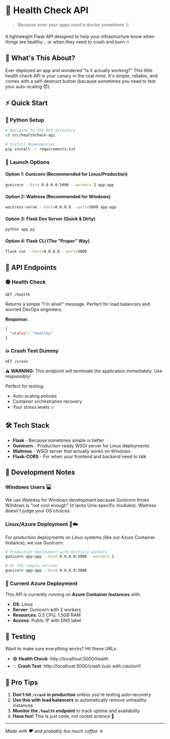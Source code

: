 # 🚀 Health Check API

> *Because even your apps need a doctor sometimes* 🩺

A lightweight Flask API designed to help your infrastructure know when things are healthy... or when they need to crash and burn 🔥

## 🎯 What's This About?

Ever deployed an app and wondered "Is it actually working?" This little health check API is your canary in the coal mine. It's simple, reliable, and comes with a self-destruct button (because sometimes you need to test your auto-scaling 😈).

## ⚡ Quick Start

### 🐍 Python Setup
```bash
# Navigate to the API directory
cd src/healthcheck-api

# Install dependencies
pip install -r requirements.txt
```

### 🚀 Launch Options

#### Option 1: Gunicorn (Recommended for Linux/Production)
```bash
gunicorn --bind 0.0.0.0:5000 --workers 2 app:app
```

#### Option 2: Waitress (Recommended for Windows)
```bash
waitress-serve --host=0.0.0.0 --port=5000 app:app
```

#### Option 3: Flask Dev Server (Quick & Dirty)
```bash
python app.py
```

#### Option 4: Flask CLI (The "Proper" Way)
```bash
flask run --host=0.0.0.0 --port=5000
```

## 🔌 API Endpoints

### 🟢 Health Check
```
GET /health
```
Returns a simple "I'm alive!" message. Perfect for load balancers and worried DevOps engineers.

**Response:**
```json
{
  "status": "healthy"
}
```

### 💥 Crash Test Dummy
```
GET /crash
```
**⚠️ WARNING:** This endpoint will terminate the application immediately. Use responsibly!

Perfect for testing:
- Auto-scaling policies
- Container orchestration recovery
- Your stress levels 📈

## 🛠️ Tech Stack

- **Flask** - Because sometimes simple is better
- **Gunicorn** - Production-ready WSGI server for Linux deployments
- **Waitress** - WSGI server that actually works on Windows
- **Flask-CORS** - For when your frontend and backend need to talk

## 🎨 Development Notes

### Windows Users 💻
We use Waitress for Windows development because Gunicorn thinks Windows is "not cool enough" (it lacks Unix-specific modules). Waitress doesn't judge your OS choices.

### Linux/Azure Deployment 🐧☁️
For production deployments on Linux systems (like our Azure Container Instance), we use Gunicorn:
```bash
# Production deployment with multiple workers
gunicorn app:app --bind 0.0.0.0:5000 --workers 2

# Or the simple version
gunicorn app:app --bind 0.0.0.0:5000
```

### 🚀 Current Azure Deployment
This API is currently running on **Azure Container Instances** with:
- **OS**: Linux
- **Server**: Gunicorn with 2 workers
- **Resources**: 0.5 CPU, 1.5GB RAM
- **Access**: Public IP with DNS label

## 🧪 Testing

Want to make sure everything works? Hit these URLs:

- 🟢 **Health Check**: http://localhost:5000/health
- 💥 **Crash Test**: http://localhost:5000/crash *(use with caution!)*

## 🚨 Pro Tips

1. **Don't hit `/crash` in production** unless you're testing auto-recovery
2. **Use this with load balancers** to automatically remove unhealthy instances
3. **Monitor the `/health` endpoint** to track uptime and availability
4. **Have fun!** This is just code, not rocket science 🚀

---

*Made with ❤️ and probably too much coffee ☕*